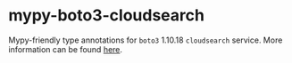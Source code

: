 # mypy-boto3-cloudsearch

Mypy-friendly type annotations for `boto3` 1.10.18 `cloudsearch` service.
More information can be found [here](https://github.com/vemel/mypy_boto3).